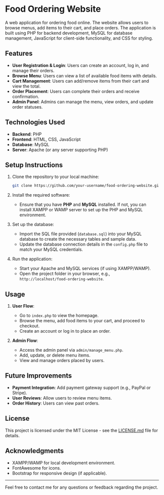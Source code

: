 # Food Ordering Website

A web application for ordering food online. The website allows users to browse menus, add items to their cart, and place orders. The application is built using PHP for backend development, MySQL for database management, JavaScript for client-side functionality, and CSS for styling.

## Features

- **User Registration & Login**: Users can create an account, log in, and manage their orders.
- **Browse Menu**: Users can view a list of available food items with details.
- **Cart Management**: Users can add/remove items from their cart and view the total.
- **Order Placement**: Users can complete their orders and receive confirmation.
- **Admin Panel**: Admins can manage the menu, view orders, and update order statuses.

## Technologies Used

- **Backend**: PHP
- **Frontend**: HTML, CSS, JavaScript
- **Database**: MySQL
- **Server**: Apache (or any server supporting PHP)

## Setup Instructions

1. Clone the repository to your local machine:
    ```bash
    git clone https://github.com/your-username/food-ordering-website.git
    ```

2. Install the required software:
    - Ensure that you have **PHP** and **MySQL** installed. If not, you can install XAMPP or WAMP server to set up the PHP and MySQL environment.
    
3. Set up the database:
    - Import the SQL file provided (`database.sql`) into your MySQL database to create the necessary tables and sample data.
    - Update the database connection details in the `config.php` file to match your MySQL credentials.

4. Run the application:
    - Start your Apache and MySQL services (if using XAMPP/WAMP).
    - Open the project folder in your browser, e.g., `http://localhost/food-ordering-website`.

## Usage

1. **User Flow**:
    - Go to `index.php` to view the homepage.
    - Browse the menu, add food items to your cart, and proceed to checkout.
    - Create an account or log in to place an order.

2. **Admin Flow**:
    - Access the admin panel via `admin/manage_menu.php`.
    - Add, update, or delete menu items.
    - View and manage orders placed by users.

## Future Improvements

- **Payment Integration**: Add payment gateway support (e.g., PayPal or Stripe).
- **User Reviews**: Allow users to review menu items.
- **Order History**: Users can view past orders.

## License

This project is licensed under the MIT License - see the [LICENSE.md](LICENSE.md) file for details.

## Acknowledgments

- XAMPP/WAMP for local development environment.
- FontAwesome for icons.
- Bootstrap for responsive design (if applicable).

---

Feel free to contact me for any questions or feedback regarding the project.
